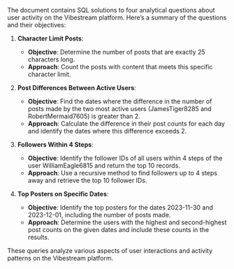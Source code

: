 The document contains SQL solutions to four analytical questions about user activity on the Vibestream platform. Here’s a summary of the questions and their objectives:

1. **Character Limit Posts**:
   - **Objective**: Determine the number of posts that are exactly 25 characters long.
   - **Approach**: Count the posts with content that meets this specific character limit.

2. **Post Differences Between Active Users**:
   - **Objective**: Find the dates where the difference in the number of posts made by the two most active users (JamesTiger8285 and RobertMermaid7605) is greater than 2.
   - **Approach**: Calculate the difference in their post counts for each day and identify the dates where this difference exceeds 2.

3. **Followers Within 4 Steps**:
   - **Objective**: Identify the follower IDs of all users within 4 steps of the user WilliamEagle6815 and return the top 10 records.
   - **Approach**: Use a recursive method to find followers up to 4 steps away and retrieve the top 10 follower IDs.

4. **Top Posters on Specific Dates**:
   - **Objective**: Identify the top posters for the dates 2023-11-30 and 2023-12-01, including the number of posts made.
   - **Approach**: Determine the users with the highest and second-highest post counts on the given dates and include these counts in the results.

These queries analyze various aspects of user interactions and activity patterns on the Vibestream platform.
